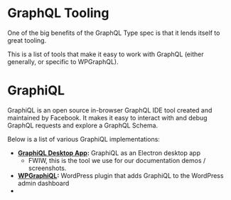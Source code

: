 # GraphQL Tooling

One of the big benefits of the GraphQL Type spec is that it lends itself to great tooling.

This is a list of tools that make it easy to work with GraphQL (either generally, or specific to WPGraphQL). 

# GraphiQL
GraphiQL is an open source in-browser GraphQL IDE tool created and maintained by Facebook. It makes it easy to interact with and debug GraphQL requests and explore a GraphQL Schema.

Below is a list of various GraphiQL implementations:

* **[GraphiQL Desktop App](https://github.com/skevy/graphiql-app):** GraphiQL as an Electron desktop app 
    - FWIW, this is the tool we use for our documentation demos / screenshots. 
* **[WPGraphiQL](https://github.com/wp-graphql/wp-graphiql):** WordPress plugin that adds GraphiQL to the WordPress admin dashboard 
* 